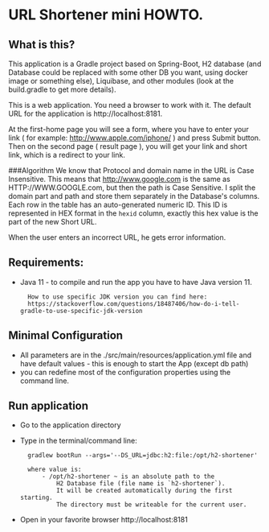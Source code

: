 # URL Shortener mini HOWTO.

## What is this?

This application is a Gradle project based on Spring-Boot, H2 database (and Database could be replaced with some other DB you want, using docker image or something else), Liquibase, and other modules (look at the build.gradle to get more details). 

This is a web application. You need a browser to work with it.
The default URL for the application is http://localhost:8181. 

At the first-home page you will see a form, where you have to enter your link ( for example: http://www.apple.com/iphone/ ) and press Submit button. Then on the second page ( result page ), you will get your link and short link, which is a redirect to your link. 

###Algorithm 
We know that Protocol and domain name in the URL is Case Insensitive. This means that http://www.google.com is the same as HTTP://WWW.GOOGLE.com, but then the path is Case Sensitive. I split the domain part and path and store them separately in the Database's columns.  
Each row in the table has an auto-generated numeric ID. This ID is represented in HEX format in the `hexid` column, exactly this hex value is the part of the new Short URL.

When the user enters an incorrect URL, he gets error information.
 
## Requirements:

- Java 11 - to compile and run the app you have to have Java version 11. 
        
        How to use specific JDK version you can find here: 
        https://stackoverflow.com/questions/18487406/how-do-i-tell-gradle-to-use-specific-jdk-version

## Minimal Configuration
  
  - All parameters are in the ./src/main/resources/application.yml file and have default values - this is enough to start the App (except db path)
  - you can redefine most of the configuration properties using the command line.

## Run application

- Go to the application directory
- Type in the terminal/command line:
    
        gradlew bootRun --args='--DS_URL=jdbc:h2:file:/opt/h2-shortener'

        where value is:
            - /opt/h2-shortener ~ is an absolute path to the 
                H2 Database file (file name is `h2-shortener`). 
                It will be created automatically during the first starting. 
                The directory must be writeable for the current user. 

- Open in your favorite browser http://localhost:8181 


